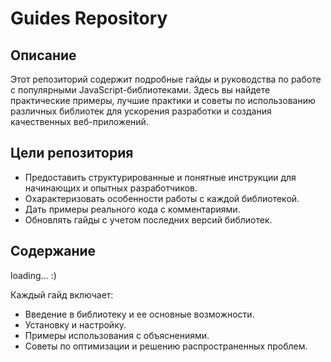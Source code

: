 # Guides Repository

## Описание

Этот репозиторий содержит подробные гайды и руководства по работе с популярными JavaScript-библиотеками. Здесь вы найдете практические примеры, лучшие практики и советы по использованию различных библиотек для ускорения разработки и создания качественных веб-приложений.

## Цели репозитория

- Предоставить структурированные и понятные инструкции для начинающих и опытных разработчиков.
- Охарактеризовать особенности работы с каждой библиотекой.
- Дать примеры реального кода с комментариями.
- Обновлять гайды с учетом последних версий библиотек.

## Содержание

loading... :)

Каждый гайд включает:
- Введение в библиотеку и ее основные возможности.
- Установку и настройку.
- Примеры использования с объяснениями.
- Советы по оптимизации и решению распространенных проблем.
